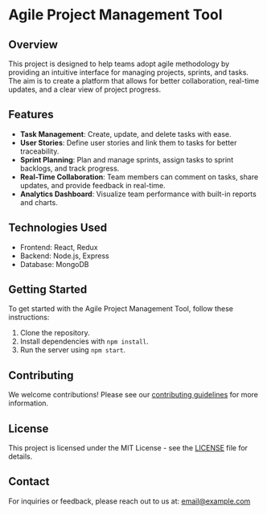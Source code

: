# Agile Project Management Tool

## Overview
This project is designed to help teams adopt agile methodology by providing an intuitive interface for managing projects, sprints, and tasks. The aim is to create a platform that allows for better collaboration, real-time updates, and a clear view of project progress.

## Features
- **Task Management**: Create, update, and delete tasks with ease.
- **User Stories**: Define user stories and link them to tasks for better traceability.
- **Sprint Planning**: Plan and manage sprints, assign tasks to sprint backlogs, and track progress.
- **Real-Time Collaboration**: Team members can comment on tasks, share updates, and provide feedback in real-time.
- **Analytics Dashboard**: Visualize team performance with built-in reports and charts.

## Technologies Used
- Frontend: React, Redux
- Backend: Node.js, Express
- Database: MongoDB

## Getting Started
To get started with the Agile Project Management Tool, follow these instructions:
1. Clone the repository.
2. Install dependencies with `npm install`.
3. Run the server using `npm start`.

## Contributing
We welcome contributions! Please see our [contributing guidelines](CONTRIBUTING.md) for more information.

## License
This project is licensed under the MIT License - see the [LICENSE](LICENSE) file for details.

## Contact
For inquiries or feedback, please reach out to us at: [email@example.com](mailto:email@example.com)
